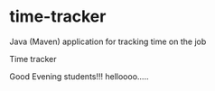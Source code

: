 # time-tracker
Java (Maven) application for tracking time on the job

Time tracker

Good Evening students!!!
helloooo.....

